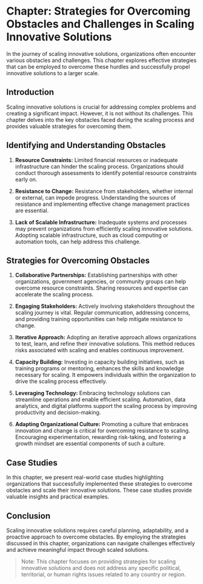 Chapter: Strategies for Overcoming Obstacles and Challenges in Scaling Innovative Solutions
===========================================================================================

In the journey of scaling innovative solutions, organizations often encounter various obstacles and challenges. This chapter explores effective strategies that can be employed to overcome these hurdles and successfully propel innovative solutions to a larger scale.

Introduction
------------

Scaling innovative solutions is crucial for addressing complex problems and creating a significant impact. However, it is not without its challenges. This chapter delves into the key obstacles faced during the scaling process and provides valuable strategies for overcoming them.

Identifying and Understanding Obstacles
---------------------------------------

1. **Resource Constraints:** Limited financial resources or inadequate infrastructure can hinder the scaling process. Organizations should conduct thorough assessments to identify potential resource constraints early on.

2. **Resistance to Change:** Resistance from stakeholders, whether internal or external, can impede progress. Understanding the sources of resistance and implementing effective change management practices are essential.

3. **Lack of Scalable Infrastructure:** Inadequate systems and processes may prevent organizations from efficiently scaling innovative solutions. Adopting scalable infrastructure, such as cloud computing or automation tools, can help address this challenge.

Strategies for Overcoming Obstacles
-----------------------------------

1. **Collaborative Partnerships:** Establishing partnerships with other organizations, government agencies, or community groups can help overcome resource constraints. Sharing resources and expertise can accelerate the scaling process.

2. **Engaging Stakeholders:** Actively involving stakeholders throughout the scaling journey is vital. Regular communication, addressing concerns, and providing training opportunities can help mitigate resistance to change.

3. **Iterative Approach:** Adopting an iterative approach allows organizations to test, learn, and refine their innovative solutions. This method reduces risks associated with scaling and enables continuous improvement.

4. **Capacity Building:** Investing in capacity building initiatives, such as training programs or mentoring, enhances the skills and knowledge necessary for scaling. It empowers individuals within the organization to drive the scaling process effectively.

5. **Leveraging Technology:** Embracing technology solutions can streamline operations and enable efficient scaling. Automation, data analytics, and digital platforms support the scaling process by improving productivity and decision-making.

6. **Adapting Organizational Culture:** Promoting a culture that embraces innovation and change is critical for overcoming resistance to scaling. Encouraging experimentation, rewarding risk-taking, and fostering a growth mindset are essential components of such a culture.

Case Studies
------------

In this chapter, we present real-world case studies highlighting organizations that successfully implemented these strategies to overcome obstacles and scale their innovative solutions. These case studies provide valuable insights and practical examples.

Conclusion
----------

Scaling innovative solutions requires careful planning, adaptability, and a proactive approach to overcome obstacles. By employing the strategies discussed in this chapter, organizations can navigate challenges effectively and achieve meaningful impact through scaled solutions.
> Note: This chapter focuses on providing strategies for scaling innovative solutions and does not address any specific political, territorial, or human rights issues related to any country or region.
